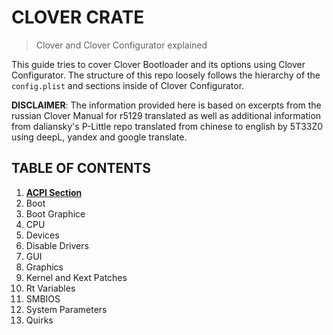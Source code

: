 # CLOVER CRATE
> Clover and Clover Configurator explained

This guide tries to cover Clover Bootloader and its options using Clover Configurator. The structure of this repo loosely follows the hierarchy of the `config.plist` and sections inside of Clover Configurator.

**DISCLAIMER**: The information provided here is based on excerpts from the russian Clover Manual for r5129 translated as well as additional information from daliansky's P-Little repo translated from chinese to english by 5T33Z0 using deepL, yandex and google translate.

## TABLE OF CONTENTS

1. [**ACPI Section**](https://github.com/5T33Z0/Clover-Crate/tree/main/01_ACPI)
2. Boot
3. Boot Graphice
4. CPU
5. Devices
6. Disable Drivers
7. GUI
8. Graphics
9. Kernel and Kext Patches
10. Rt Variables
11. SMBIOS
12. System Parameters
13. Quirks
